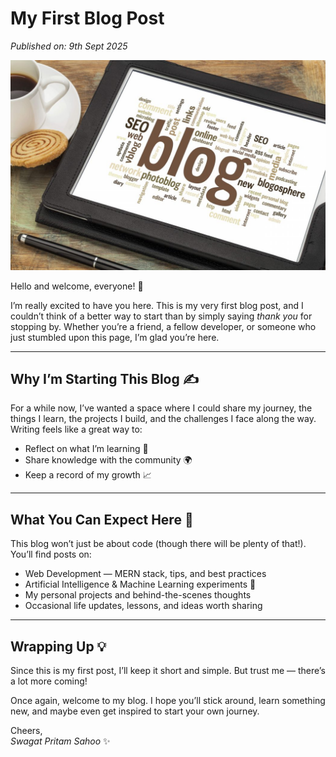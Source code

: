 # My First Blog Post  
*Published on: 9th Sept 2025*  

![Cover Image](image1.jpg)

Hello and welcome, everyone! 👋  

I’m really excited to have you here. This is my very first blog post, and I couldn’t think of a better way to start than by simply saying *thank you* for stopping by. Whether you’re a friend, a fellow developer, or someone who just stumbled upon this page, I’m glad you’re here.  

---

## Why I’m Starting This Blog ✍️

For a while now, I’ve wanted a space where I could share my journey, the things I learn, the projects I build, and the challenges I face along the way. Writing feels like a great way to:  

- Reflect on what I’m learning 💭  
- Share knowledge with the community 🌍  
- Keep a record of my growth 📈  

---

## What You Can Expect Here 🎯

This blog won’t just be about code (though there will be plenty of that!). You’ll find posts on:  

- Web Development — MERN stack, tips, and best practices  
- Artificial Intelligence & Machine Learning experiments 🤖  
- My personal projects and behind-the-scenes thoughts  
- Occasional life updates, lessons, and ideas worth sharing  

---

## Wrapping Up 💡

Since this is my first post, I’ll keep it short and simple. But trust me — there’s a lot more coming!  

Once again, welcome to my blog. I hope you’ll stick around, learn something new, and maybe even get inspired to start your own journey.  

Cheers,  
*Swagat Pritam Sahoo* ✨